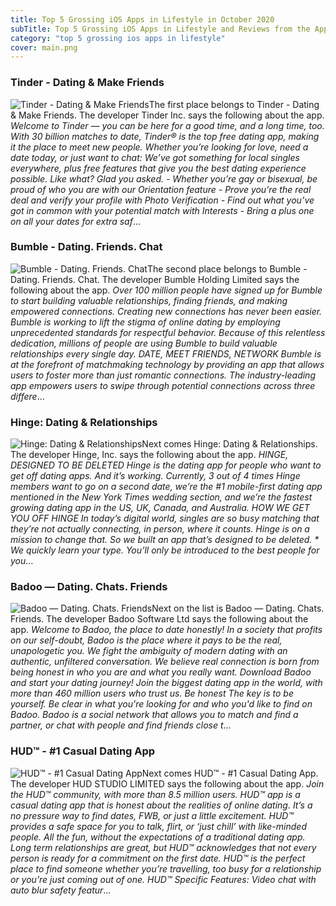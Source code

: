 ```yaml
---
title: Top 5 Grossing iOS Apps in Lifestyle in October 2020
subTitle: Top 5 Grossing iOS Apps in Lifestyle and Reviews from the AppStore in October 2020.
category: "top 5 grossing ios apps in lifestyle"
cover: main.png
---
```


### Tinder - Dating & Make Friends

![Tinder - Dating & Make Friends](https://is2-ssl.mzstatic.com/image/thumb/Purple124/v4/12/a3/6c/12a36c51-6db1-9640-31b6-32d401d1c0ab/AppIcon-0-0-1x_U007emarketing-0-0-0-7-0-0-sRGB-0-0-0-GLES2_U002c0-512MB-85-220-0-0.png/100x100bb.png)The first place belongs to Tinder - Dating & Make Friends. The developer Tinder Inc. says the following about the app. _Welcome to Tinder — you can be here for a good time, and a long time, too. With 30 billion matches to date, Tinder® is the top free dating app, making it the place to meet new people. Whether you’re looking for love, need a date today, or just want to chat: We’ve got something for local singles everywhere, plus free features that give you the best dating experience possible. Like what? Glad you asked.   - Whether you’re gay or bisexual, be proud of who you are with our Orientation feature - Prove you’re the real deal and verify your profile with Photo Verification  - Find out what you’ve got in common with your potential match with Interests - Bring a plus one on all your dates for extra saf_...

### Bumble - Dating. Friends. Chat

![Bumble - Dating. Friends. Chat](https://is5-ssl.mzstatic.com/image/thumb/Purple124/v4/56/fd/b8/56fdb8f4-46a6-64e3-7857-2e7674763263/AppIcon-0-0-1x_U007emarketing-0-0-0-7-0-0-sRGB-0-0-0-GLES2_U002c0-512MB-85-220-0-0.png/100x100bb.png)The second place belongs to Bumble - Dating. Friends. Chat. The developer Bumble Holding Limited says the following about the app. _Over 100 million people have signed up for Bumble to start building valuable relationships, finding friends, and making empowered connections.  Creating new connections has never been easier. Bumble is working to lift the stigma of online dating by employing unprecedented standards for respectful behavior. Because of this relentless dedication, millions of people are using Bumble to build valuable relationships every single day.  DATE, MEET FRIENDS, NETWORK  Bumble is at the forefront of matchmaking technology by providing an app that allows users to foster more than just romantic connections. The industry-leading app empowers users to swipe through potential connections across three differe_...

### Hinge: Dating & Relationships

![Hinge: Dating & Relationships](https://is2-ssl.mzstatic.com/image/thumb/Purple114/v4/a2/85/51/a285512d-632e-8303-c955-afa329fb9e63/AppIcon-0-0-1x_U007emarketing-0-0-0-5-0-0-sRGB-0-0-0-GLES2_U002c0-512MB-85-220-0-0.png/100x100bb.png)Next comes Hinge: Dating & Relationships. The developer Hinge, Inc. says the following about the app. _HINGE, DESIGNED TO BE DELETED Hinge is the dating app for people who want to get off dating apps. And it’s working. Currently, 3 out of 4 times Hinge members want to go on a second date, we’re the #1 mobile-first dating app mentioned in the New York Times wedding section, and we’re the fastest growing dating app in the US, UK, Canada, and Australia.  HOW WE GET YOU OFF HINGE In today’s digital world, singles are so busy matching that they’re not actually connecting, in person, where it counts. Hinge is on a mission to change that. So we built an app that’s designed to be deleted.  * We quickly learn your type. You’ll only be introduced to the best people for you_...

### Badoo — Dating. Chats. Friends

![Badoo — Dating. Chats. Friends](https://is2-ssl.mzstatic.com/image/thumb/Purple114/v4/7f/4f/a3/7f4fa324-bc40-8a25-eeea-9cb6e1c24ad8/AppIcon-0-0-1x_U007emarketing-0-0-0-7-0-0-sRGB-0-0-0-GLES2_U002c0-512MB-85-220-0-0.png/100x100bb.png)Next on the list is Badoo — Dating. Chats. Friends. The developer Badoo Software Ltd says the following about the app. _Welcome to Badoo, the place to date honestly!  In a society that profits on our self-doubt, Badoo is the place where it pays to be the real, unapologetic you. We fight the ambiguity of modern dating with an authentic, unfiltered conversation. We believe real connection is born from being honest in who you are and what you really want.   Download Badoo and start your dating journey! Join the biggest dating app in the world, with more than 460 million users who trust us.  Be honest The key is to be yourself. Be clear in what you're looking for and who you'd like to find on Badoo. Badoo is a social network that allows you to match and find a partner, or chat with people and find friends close t_...

### HUD™ - #1 Casual Dating App

![HUD™ - #1 Casual Dating App](https://is1-ssl.mzstatic.com/image/thumb/Purple124/v4/25/f5/36/25f536e8-721e-251c-ffc3-df80201aacc8/AppIcon-0-1x_U007emarketing-0-7-0-sRGB-85-220.png/100x100bb.png)Next comes HUD™ - #1 Casual Dating App. The developer HUD STUDIO LIMITED says the following about the app. _Join the HUD™ community, with more than 8.5 million users.   HUD™ app is a casual dating app that is honest about the realities of online dating.  It’s a no pressure way to find dates, FWB, or just a little excitement. HUD™ provides a safe space for you to talk, flirt, or ‘just chill’ with like-minded people. All the fun, without the expectations of a traditional dating app.   Long term relationships are great, but HUD™ acknowledges that not every person is ready for a commitment on the first date. HUD™ is the perfect place to find someone whether you’re travelling, too busy for a relationship or you’re just coming out of one.   HUD™ Specific Features: Video chat with auto blur safety featur_...

